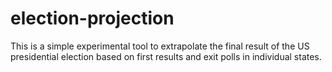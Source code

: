# election-projection
This is a simple experimental tool to extrapolate the final result of the US presidential election based on first results and exit polls in individual states.

